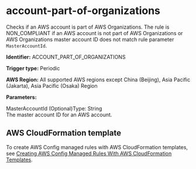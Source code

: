 # account\-part\-of\-organizations<a name="account-part-of-organizations"></a>

Checks if an AWS account is part of AWS Organizations\. The rule is NON\_COMPLIANT if an AWS account is not part of AWS Organizations or AWS Organizations master account ID does not match rule parameter `MasterAccountId`\.

**Identifier:** ACCOUNT\_PART\_OF\_ORGANIZATIONS

**Trigger type:** Periodic

**AWS Region:** All supported AWS regions except China \(Beijing\), Asia Pacific \(Jakarta\), Asia Pacific \(Osaka\) Region

**Parameters:**

MasterAccountId \(Optional\)Type: String  
The master account ID for an AWS account\.

## AWS CloudFormation template<a name="w85aac12c32c17b9b3c15"></a>

To create AWS Config managed rules with AWS CloudFormation templates, see [Creating AWS Config Managed Rules With AWS CloudFormation Templates](aws-config-managed-rules-cloudformation-templates.md)\.